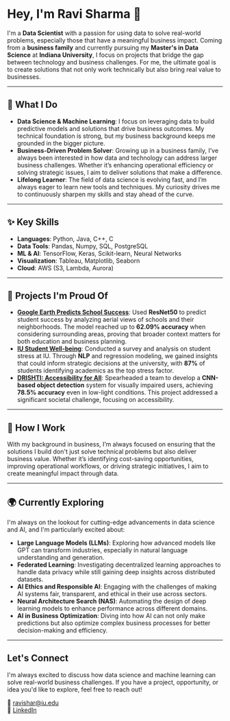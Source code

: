 # Hey, I'm Ravi Sharma 👋

I'm a **Data Scientist** with a passion for using data to solve real-world problems, especially those that have a meaningful business impact. Coming from a **business family** and currently pursuing my **Master's in Data Science** at **Indiana University**, I focus on projects that bridge the gap between technology and business challenges. For me, the ultimate goal is to create solutions that not only work technically but also bring real value to businesses.

---

## 🚀 What I Do

- **Data Science & Machine Learning**: I focus on leveraging data to build predictive models and solutions that drive business outcomes. My technical foundation is strong, but my business background keeps me grounded in the bigger picture.
- **Business-Driven Problem Solver**: Growing up in a business family, I’ve always been interested in how data and technology can address larger business challenges. Whether it’s enhancing operational efficiency or solving strategic issues, I aim to deliver solutions that make a difference.
- **Lifelong Learner**: The field of data science is evolving fast, and I’m always eager to learn new tools and techniques. My curiosity drives me to continuously sharpen my skills and stay ahead of the curve.

---

## ✨ Key Skills

- **Languages**: Python, Java, C++, C  
- **Data Tools**: Pandas, Numpy, SQL, PostgreSQL  
- **ML & AI**: TensorFlow, Keras, Scikit-learn, Neural Networks  
- **Visualization**: Tableau, Matplotlib, Seaborn  
- **Cloud**: AWS (S3, Lambda, Aurora)  

---

## 🌟 Projects I'm Proud Of

- **[Google Earth Predicts School Success]((https://github.com/zravii/Google-Earth-Predicts-School-Success))**: Used **ResNet50** to predict student success by analyzing aerial views of schools and their neighborhoods. The model reached up to **62.09% accuracy** when considering surrounding areas, proving that broader context matters for both education and business planning.
- **[IU Student Well-being](https://github.com/zravii/EDA)**: Conducted a survey and analysis on student stress at IU. Through **NLP** and regression modeling, we gained insights that could inform strategic decisions at the university, with **87%** of students identifying academics as the top stress factor.
- **[DRISHTI: Accessibility for All](https://github.com/zravii/Computer-Vision)**: Spearheaded a team to develop a **CNN-based object detection** system for visually impaired users, achieving **78.5% accuracy** even in low-light conditions. This project addressed a significant societal challenge, focusing on accessibility.

---

## 🔧 How I Work

With my background in business, I’m always focused on ensuring that the solutions I build don't just solve technical problems but also deliver business value. Whether it’s identifying cost-saving opportunities, improving operational workflows, or driving strategic initiatives, I aim to create meaningful impact through data.

---

## 🌍 Currently Exploring

I'm always on the lookout for cutting-edge advancements in data science and AI, and I'm particularly excited about:

- **Large Language Models (LLMs)**: Exploring how advanced models like GPT can transform industries, especially in natural language understanding and generation.
- **Federated Learning**: Investigating decentralized learning approaches to handle data privacy while still gaining deep insights across distributed datasets.
- **AI Ethics and Responsible AI**: Engaging with the challenges of making AI systems fair, transparent, and ethical in their use across sectors.
- **Neural Architecture Search (NAS)**: Automating the design of deep learning models to enhance performance across different domains.
- **AI in Business Optimization**: Diving into how AI can not only make predictions but also optimize complex business processes for better decision-making and efficiency.

---

## Let's Connect

I'm always excited to discuss how data science and machine learning can solve real-world business challenges. If you have a project, opportunity, or idea you'd like to explore, feel free to reach out!

📧 [ravishar@iu.edu](mailto:ravishar@iu.edu)  
🔗 [LinkedIn](https://linkedin.com/in/ravi-sharma24)
